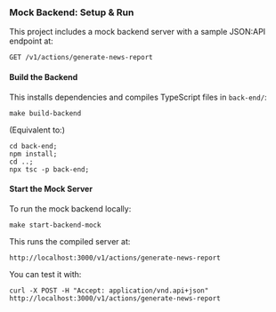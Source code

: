 ### Mock Backend: Setup & Run

This project includes a mock backend server with a sample JSON:API endpoint at:

```
GET /v1/actions/generate-news-report
```

#### Build the Backend

This installs dependencies and compiles TypeScript files in `back-end/`:

```
make build-backend
```

(Equivalent to:)

```
cd back-end;
npm install;
cd ..;
npx tsc -p back-end;
```

#### Start the Mock Server

To run the mock backend locally:

```
make start-backend-mock
```

This runs the compiled server at:

```
http://localhost:3000/v1/actions/generate-news-report
```

You can test it with:

```
curl -X POST -H "Accept: application/vnd.api+json" http://localhost:3000/v1/actions/generate-news-report
```